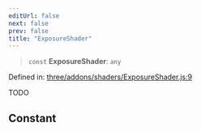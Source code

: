 ```yaml
---
editUrl: false
next: false
prev: false
title: "ExposureShader"
---
```


> `const` **ExposureShader**: `any`

Defined in: [three/addons/shaders/ExposureShader.js:9](https://github.com/DefinitelyMaybe/three-i18n/blob/fa57b79433d1c349ffb23a78727299c8d4190136/three/addons/shaders/ExposureShader.js#L9)

TODO

## Constant
